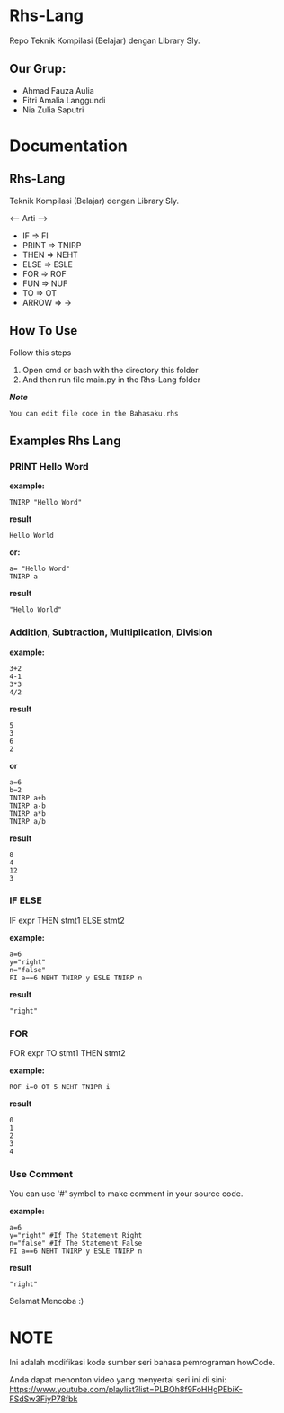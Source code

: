 # Rhs-Lang
Repo Teknik Kompilasi (Belajar) dengan Library Sly.

## Our Grup:
- Ahmad Fauza Aulia
- Fitri Amalia Langgundi
- Nia Zulia Saputri

# Documentation

## Rhs-Lang
Teknik Kompilasi (Belajar) dengan Library Sly. 

<-- Arti -->
- IF => FI
- PRINT => TNIRP
- THEN => NEHT
- ELSE => ESLE
- FOR => ROF
- FUN => NUF
- TO => OT
- ARROW => ->

## How To Use 

Follow this steps
1. Open cmd or bash with the directory this folder
2. And then run file main.py in the Rhs-Lang folder

**_Note_**
```
You can edit file code in the Bahasaku.rhs
```
## Examples Rhs Lang

### PRINT Hello Word

**example:**
```
TNIRP "Hello Word" 
```

**result**
```
Hello World
```

**or:**
```
a= "Hello Word"
TNIRP a 
```

**result**
```
"Hello World"
```

### Addition, Subtraction, Multiplication, Division


**example:**
```
3+2
4-1
3*3
4/2
```

**result**
```
5
3
6
2
```

**or**
```
a=6
b=2
TNIRP a+b
TNIRP a-b
TNIRP a*b
TNIRP a/b
```

**result**
```
8
4
12
3
```

### IF ELSE 

IF expr THEN stmt1 ELSE stmt2

**example:**
```
a=6
y="right"
n="false"
FI a==6 NEHT TNIRP y ESLE TNIRP n
```

**result**
```
"right"
```

### FOR

FOR expr TO stmt1 THEN stmt2

**example:**
```
ROF i=0 OT 5 NEHT TNIPR i
```

**result**
```
0
1
2
3
4
```

### Use Comment

You can use '#' symbol to make comment in your source code.

**example:**
```
a=6
y="right" #If The Statement Right
n="false" #If The Statement False
FI a==6 NEHT TNIRP y ESLE TNIRP n
```

**result**
```
"right"
```

Selamat Mencoba :)

# NOTE
Ini adalah modifikasi kode sumber seri bahasa pemrograman howCode.

Anda dapat menonton video yang menyertai seri ini di sini: https://www.youtube.com/playlist?list=PLBOh8f9FoHHgPEbiK-FSdSw3FiyP78fbk